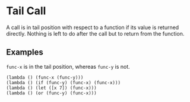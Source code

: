 # Tail Call
A call is in tail position with respect to a function if its value is returned directly. 
Nothing is left to do after the call but to return from the function.

## Examples
`func-x` is in the tail position, whereas `func-y` is not.
```
(lambda () (func-x (func-y)))
(lambda () (if (func-y) (func-x) (func-x)))
(lambda () (let ([x 7]) (func-x)))
(lambda () (or (func-y) (func-x)))
```
